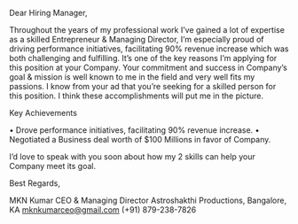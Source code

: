 Dear Hiring Manager,
 
Throughout the years of my professional work I’ve gained a lot of expertise as a skilled Entrepreneur & Managing Director, I’m especially proud of driving performance initiatives, facilitating 90% revenue increase which was both challenging and fulfilling. It’s one of the key reasons I’m applying for this position at your Company. Your commitment and success in Company’s goal & mission is well known to me in the field and very well fits my passions.
I know from your ad that you’re seeking for a skilled person for this position. I think these accomplishments will put me in the picture.

 Key Achievements
 
•	Drove performance initiatives, facilitating 90% revenue increase.
•	Negotiated a Business deal worth of $100 Millions in favor of Company.

I’d love to speak with you soon about how my 2 skills can help your Company meet its goal. 

Best Regards,

MKN Kumar
CEO & Managing Director
Astroshakthi Productions, Bangalore, KA
mknkumarceo@gmail.com 
(+91) 879-238-7826

